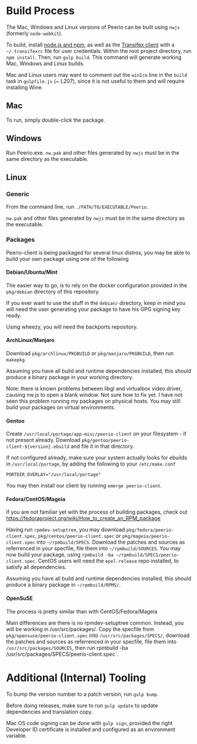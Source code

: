 # Build Process

The Mac, Windows and Linux versions of Peerio can be built using `nwjs` (formerly `node-webkit`). 

To build, install [node.js and npm](http://nodejs.org), as well as the [Transifex client](http://docs.transifex.com/client/setup/) with a `~/.transifexrc` file for user credentials. Within the root project directory, run `npm install`. Then, run `gulp build`. This command will generate working Mac, Windows and Linux builds. 

Mac and Linux users may want to comment out the `winIco` line in the `build` task in `gulpfile.js` (~ L207), since it is not useful to them and will require installing Wine.

## Mac

To run, simply double-click the package.

## Windows

Run Peerio.exe. `nw.pak` and other files generated by `nwjs` must be in the same directory as the executable. 

## Linux

### Generic

From the command line, run `./PATH/TO/EXECUTABLE/Peerio`.

`nw.pak` and other files generated by `nwjs` must be in the same directory as the executable. 

### Packages

Peerio-client is being packaged for several linux distros, you may be able to build your own package using one of the following

#### Debian/Ubuntu/Mint

The easier way to go, is to rely on the docker configuration provided in the `pkg/debian` directory of this repository.

If you ever want to use the stuff in the `debian/` directory, keep in mind you will need the user generating your package to have his GPG signing key ready.

Using wheezy, you will need the backports repository.

#### ArchLinux/Manjaro

Download `pkg/archlinux/PKGBUILD` or `pkg/manjaro/PKGBUILD`, then run `makepkg`.

Assuming you have all build and runtime dependencies installed, this should produce a binary package in your working directory.

Note: there is known problems between libgl and virtualbox video driver, causing nw.js to open a blank window. Not sure how to fix yet. I have not seen this problem running my packages on physical hosts. You may still build your packages on virtual environments.

#### Gentoo

Create `/usr/local/portage/app-misc/peerio-client` on your filesystem - if not present already. Download `pkg/gentoo/peerio-client-${version}.ebuild` and file it in that directory.

If not configured already, make sure your system actually looks for ebuilds in `/usr/local/portage`, by adding the following to your `/etc/make.conf`
```
PORTDIR_OVERLAY="/usr/local/portage"
```

You may then install our client by running `emerge peerio-client`.

#### Fedora/CentOS/Mageia

If you are not familiar yet with the process of building packages, check out https://fedoraproject.org/wiki/How_to_create_an_RPM_package

Having run `rpmdev-setuptree`, you may download `pkg/fedora/peerio-client.spec`, `pkg/centos/peerio-client.spec` or `pkg/mageia/peerio-client.spec` into `~/rpmbuild/SPECS`.
Download the patches and sources as referrenced in your specfile, file them into `~/rpmbuild/SOURCES`.
You may now build your package, using `rpmbuild -ba ~/rpmbuild/SPECS/peerio-client.spec`.
CentOS users will need the `epel-release` repo installed, to satisfy all dependencies.

Assuming you have all build and runtime dependencies installed, this should produce a binary package in `~/rpmbuild/RPMS/`.

#### OpenSuSE

The process is pretty similar than with CentOS/Fedora/Mageia

Main differences are there is no rpmdev-setuptree common. Instead, you will be working in /usr/src/packages/. Copy the specfile from `pkg/opensuse/peerio-client.spec` into `/usr/src/packages/SPECS/`, download the patches and sources as referrenced in your specfile, file them into `/usr/src/packages/SOURCES`,  then run rpmbuild -ba /usr/src/packages/SPECS/peerio-client.spec`.

# Additional (Internal) Tooling

To bump the version number to a patch version, run `gulp bump`.

Before doing releases, make sure to run `gulp update` to update dependencies and translation copy. 

Mac OS code signing can be done with `gulp sign`, provided the right Developer ID certificate is installed and configured as an environment variable. 

